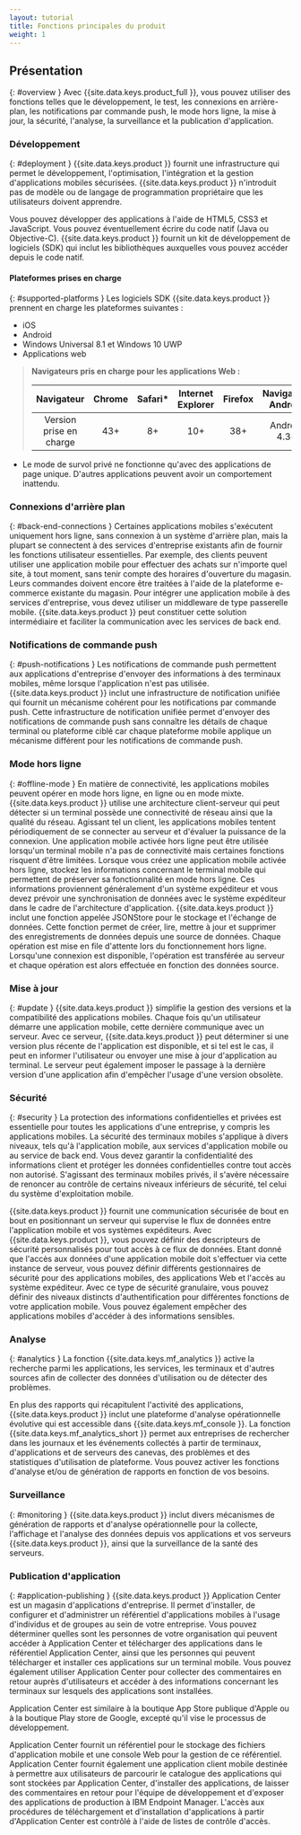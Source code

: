 ```yaml
---
layout: tutorial
title: Fonctions principales du produit
weight: 1
---
```

<!-- NLS_CHARSET=UTF-8 -->
## Présentation
{: #overview }
Avec {{site.data.keys.product_full }}, vous pouvez utiliser des fonctions telles que le développement, le test, les connexions en arrière-plan, les notifications par commande push, le mode hors ligne, la mise à jour, la sécurité, l'analyse, la surveillance et la publication d'application.

### Développement
{: #deployment }
{{site.data.keys.product }} fournit une infrastructure qui permet le développement, l'optimisation, l'intégration et la gestion d'applications mobiles sécurisées. {{site.data.keys.product }} n'introduit pas de modèle ou de langage de programmation propriétaire que les utilisateurs doivent apprendre.

Vous pouvez développer des applications à l'aide de HTML5, CSS3 et JavaScript. Vous pouvez éventuellement écrire du code natif (Java ou Objective-C). {{site.data.keys.product }}
fournit un kit de développement de logiciels (SDK) qui inclut les bibliothèques auxquelles vous pouvez accéder depuis le code natif.

#### Plateformes prises en charge
{: #supported-platforms }
Les logiciels SDK {{site.data.keys.product }} prennent en charge les plateformes suivantes :

* iOS
* Android
* Windows Universal 8.1 et Windows 10 UWP
* Applications web

> **Navigateurs pris en charge pour les applications Web :**
> 
> |      Navigateur   | Chrome | Safari* | Internet Explorer | Firefox | Navigateur Android |
> |:-----------------:|:------:|:-------:|:-----------------:|:-------:|:---------------:|
> | Version prise en charge |   43+  |    8+   |        10+        |   38+   |   Android 4.3+  |

* Le mode de survol privé ne fonctionne qu'avec des applications de page unique. D'autres applications peuvent avoir un comportement inattendu.

### Connexions d'arrière plan
{: #back-end-connections }
Certaines applications mobiles s'exécutent uniquement hors ligne, sans connexion à un système d'arrière plan, mais la plupart se connectent à des services d'entreprise existants afin de fournir les fonctions utilisateur essentielles. Par exemple, des clients peuvent utiliser une application mobile pour effectuer des achats sur n'importe quel site, à tout moment, sans tenir compte des horaires d'ouverture du  magasin. Leurs commandes doivent encore être traitées à l'aide de la plateforme e-commerce existante du magasin. Pour intégrer une application mobile à des services d'entreprise, vous devez utiliser un middleware de type passerelle mobile. {{site.data.keys.product }} peut constituer cette solution intermédiaire et faciliter la communication avec les services de back end.

### Notifications de commande push
{: #push-notifications }
Les notifications de commande push permettent aux applications d'entreprise d'envoyer des informations à des terminaux mobiles, même lorsque l'application n'est pas utilisée. {{site.data.keys.product }} inclut une infrastructure de notification unifiée qui fournit un mécanisme cohérent pour les notifications par commande push. Cette
infrastructure de notification unifiée permet d'envoyer des notifications de commande push sans connaître les détails de chaque terminal ou plateforme ciblé
car chaque plateforme mobile applique un mécanisme différent pour les notifications de commande push.

### Mode hors ligne
{: #offline-mode }
En matière de connectivité, les applications mobiles peuvent opérer en mode hors ligne, en ligne ou en mode mixte. {{site.data.keys.product }}
utilise une architecture client-serveur qui peut détecter si un terminal possède une connectivité de réseau ainsi que la qualité du réseau. Agissant tel un client, les applications mobiles tentent périodiquement de se connecter au serveur et d'évaluer la puissance de la connexion. Une application mobile activée hors ligne peut être utilisée lorsqu'un terminal mobile n'a pas de connectivité mais certaines fonctions risquent d'être limitées. Lorsque
vous créez une application mobile activée hors ligne, stockez les informations concernant le terminal mobile qui permettent de préserver sa fonctionnalité en
mode hors ligne. Ces informations proviennent généralement d'un système expéditeur et vous devez prévoir une synchronisation de données avec le système expéditeur dans le cadre de l'architecture d'application. {{site.data.keys.product }} inclut une fonction appelée JSONStore pour le stockage et l'échange de données. Cette fonction permet de créer, lire, mettre à jour et supprimer des enregistrements de données depuis une source de données. Chaque opération est mise en file d'attente lors du fonctionnement hors ligne. Lorsqu'une connexion est disponible, l'opération est transférée au serveur et chaque opération est alors effectuée en fonction des données source.

### Mise à jour
{: #update }
{{site.data.keys.product }} simplifie la gestion des versions et la compatibilité des applications mobiles. Chaque fois qu'un utilisateur démarre une application mobile, cette dernière communique avec un serveur. Avec ce serveur,
{{site.data.keys.product }}
peut déterminer si une version plus récente de l'application est disponible, et si tel est le cas, il peut en informer l'utilisateur ou envoyer une mise à
jour d'application au terminal. Le serveur peut également imposer le passage à la dernière version d'une application afin d'empêcher l'usage d'une version obsolète.

### Sécurité
{: #security }
La protection des informations confidentielles et privées est essentielle pour toutes les applications d'une entreprise, y compris les applications mobiles. La sécurité des terminaux mobiles s'applique à divers niveaux, tels qu'à l'application mobile, aux services d'application mobile ou au service de back end. Vous devez garantir la confidentialité des informations client et protéger les données confidentielles contre tout accès non autorisé. S'agissant
des terminaux mobiles privés, il s'avère nécessaire de renoncer au contrôle de certains niveaux inférieurs de sécurité, tel celui du système d'exploitation
mobile.

{{site.data.keys.product }} fournit une communication sécurisée de bout en bout en positionnant un serveur qui supervise le flux de données entre l'application mobile et vos systèmes expéditeurs. Avec {{site.data.keys.product }}, vous pouvez définir des descripteurs de sécurité personnalisés pour tout accès à ce flux de données. Etant donné que l'accès aux données d'une application mobile doit s'effectuer via cette instance de serveur, vous pouvez définir différents gestionnaires de sécurité pour des applications mobiles, des applications Web et l'accès au système expéditeur. Avec ce type de sécurité granulaire, vous pouvez définir des niveaux distincts d'authentification pour différentes fonctions de votre application mobile. Vous
pouvez également empêcher des applications mobiles d'accéder à des informations sensibles.

### Analyse
{: #analytics }
La fonction {{site.data.keys.mf_analytics }} active la recherche parmi les applications, les services, les terminaux et d'autres sources afin de collecter des données d'utilisation ou de détecter des problèmes.

En
plus des rapports qui récapitulent l'activité des applications,
{{site.data.keys.product }} inclut une plateforme d'analyse
opérationnelle évolutive qui est accessible dans {{site.data.keys.mf_console }}. La fonction {{site.data.keys.mf_analytics_short }} permet aux entreprises de rechercher dans les journaux et les événements collectés à partir de terminaux, d'applications et de serveurs des canevas, des problèmes et des statistiques d'utilisation de plateforme. Vous pouvez activer les fonctions d'analyse et/ou de génération de rapports en fonction de vos besoins.

### Surveillance
{: #monitoring }
{{site.data.keys.product }} inclut divers mécanismes de génération de rapports et d'analyse opérationnelle pour la collecte, l'affichage et l'analyse des données depuis vos applications et vos serveurs {{site.data.keys.product }}, ainsi que la surveillance de la santé des serveurs.

### Publication d'application
{: #application-publishing }
{{site.data.keys.product }} Application Center
est un magasin d'applications d'entreprise. Il permet d'installer, de configurer et d'administrer un référentiel d'applications mobiles à l'usage d'individus et de groupes au sein de votre entreprise. Vous pouvez déterminer quelles sont les personnes de votre organisation qui peuvent accéder à Application Center et télécharger des applications dans le référentiel Application Center, ainsi que les personnes qui peuvent télécharger et installer ces applications sur un terminal mobile. Vous pouvez également utiliser Application Center pour collecter des commentaires en retour auprès d'utilisateurs et accéder à des informations concernant
les terminaux sur lesquels des applications sont installées.

Application Center est similaire à la boutique App Store publique d'Apple ou à la boutique Play store de Google, excepté qu'il vise le processus de développement.

Application Center fournit un référentiel pour le stockage des fichiers d'application mobile et une console Web pour la gestion de ce référentiel. Application Center fournit également une application client mobile destinée à permettre aux utilisateurs de parcourir le catalogue des applications qui sont stockées par Application Center, d'installer des applications, de laisser des commentaires en retour pour l'équipe de développement et d'exposer des applications de production à IBM Endpoint Manager. L'accès aux procédures de téléchargement et d'installation d'applications à partir d'Application Center est contrôlé à l'aide de listes de contrôle d'accès.
